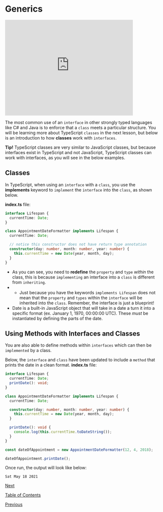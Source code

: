 # Generics

<iframe width="420" height="315" src="https://player.vimeo.com/external/304903851.hd.mp4?s=c9124ce70f8488821fb914db3c4714855eb9ef79&profile_id=175" frameborder="0" allowfullscreen></iframe>

The most common use of an `interface` in other strongly typed languages like C# and Java is to enforce that a `class` meets a particular structure. You will be learning more about TypeScript `classes` in the next lesson, but below is an introduction to how **classes** work with `interfaces`.

**Tip!**
TypeScript classes are very similar to JavaScript classes, but because interfaces exist in TypeScript and not JavaScript, TypeScript classes can work with interfaces, as you will see in the below examples.

## Classes

In TypeScript, when using an `interface` with a `class`, you use the **implements** keyword to `implement` the `interface` into the `class`, as shown below.

**index.ts** file:

```ts
interface Lifespan {
  currentTime: Date;
}

class AppointmentDateFormatter implements Lifespan {
  currentTime: Date;

  // notice this constructor does not have return type annotation
  constructor(day: number, month: number, year: number) {
    this.currentTime = new Date(year, month, day);
  }
}
```

- As you can see, you need to **redefine** the `property` and `type` _within_ the class, this is because `implementing` an interface into a `class` is different from `inheriting`.
- - Just because you have the keywords `implements Lifespan` does not mean that the `property` and `types` within the `interface` will be inherited into the `class`. Remember, the interface is just a blueprint!
- Date is a built-in JavaScript object that will take in a date a turn it into a specific format (ex. January 1, 1970, 00:00:00 UTC). These _must_ be instantiated by defining the parts of the date.

## Using Methods with Interfaces and Classes

You are also able to define methods within `interfaces` which can then be `implemented` by a class.

Below, the `interface` and `class` have been updated to include a `method` that prints the date in a clean format.
**index.ts** file:

```ts
interface Lifespan {
  currentTime: Date;
  printDate(): void;
}

class AppointmentDateFormatter implements Lifespan {
  currentTime: Date;

  constructor(day: number, month: number, year: number) {
    this.currentTime = new Date(year, month, day);
  }

  printDate(): void {
    console.log(this.currentTime.toDateString());
  }
}

const dateOfAppointment = new AppointmentDateFormatter(12, 4, 2018);

dateOfAppointment.printDate();
```

Once run, the output will look like below:

```terminal
Sat May 18 2021
```

[Next](./12.md)

[Table of Contents](./README.md)

[Previous](./11.md)
